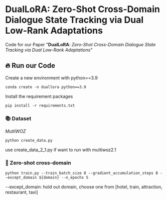 # DualLoRA: Zero-Shot Cross-Domain Dialogue State Tracking via Dual Low-Rank Adaptations
Code for our Paper "**DualLoRA**: *Zero-Shot Cross-Domain Dialogue State Tracking via Dual Low-Rank Adaptations*"
## 🔥 Run our Code

Create a new environment with python==3.9
```shell
conda create -n duallora python==3.9
```

Install the requirement packages
```shell
pip install -r requirements.txt
```

### 📚 Dataset
*MutliWOZ*
```shell
python create_data.py
```
use create_data_2_1.py if want to run with multiwoz2.1

### 🚀 Zero-shot cross-domain

```shell
python train.py --train_batch_size 8 --gradient_accumulation_steps 8 --except_domain ${domain} --n_epochs 5
```
--except_domain: hold out domain, choose one from [hotel, train, attraction, restaurant, taxi]



